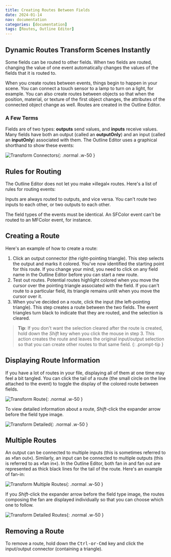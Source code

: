 ```yaml
---
title: Creating Routes Between Fields
date: 2024-01-14
nav: documentation
categories: [documentation]
tags: [Routes, Outline Editor]
---
```

## Dynamic Routes Transform Scenes Instantly

Some fields can be routed to other fields. When two fields are routed, changing the value of one event automatically changes the values of the fields that it is routed to.

When you create routes between events, things begin to happen in your scene. You can connect a touch sensor to a lamp to turn on a light, for example. You can also create routes between objects so that when the position, material, or texture of the first object changes, the attributes of the connected object change as well. Routes are created in the Outline Editor.

### A Few Terms

Fields are of two types: **outputs** send values, and **inputs** receive values. Many fields have both an output (called an **outputOnly**) and an input (called an **inputOnly**) associated with them. The Outline Editor uses a graphical shorthand to show these events:

![Transform Connectors](/assets/img/documentation/transform-connectors.png){: .normal .w-50 }

## Rules for Routing

The Outline Editor does not let you make »illegal« routes. Here's a list of rules for routing events:

Inputs are always routed to outputs, and vice versa. You can't route two inputs to each other, or two outputs to each other.

The field types of the events must be identical. An SFColor event can't be routed to an MFColor event, for instance.

## Creating a Route

Here's an example of how to create a route:

1. Click an output connector (the right-pointing triangle).
  This step selects the output and marks it colored. You've now identified the starting point for this route. If you change your mind, you need to click on any field name in the Outline Editor before you can start a new route.
2. Test out routes. Potential routes highlight colored when you move the cursor over the pointing triangle associated with the field. If you can't route to a particular field, its triangle remains unlit when you move the cursor over it.
3. When you've decided on a route, click the input (the left-pointing triangle).
  This step creates a route between the two fields. The event triangles turn black to indicate that they are routed, and the selection is cleared.

>**Tip**: If you don't want the selection cleared after the route is created, hold down the *Shift* key when you click the mouse in step 3. This action creates the route and leaves the original input/output selection so that you can create other routes to that same field.
{: .prompt-tip }

## Displaying Route Information

If you have a lot of routes in your file, displaying all of them at one time may feel a bit tangled. You can click the tail of a route (the small circle on the line attached to the event) to toggle the display of the colored route between fields.

![Transform Route](/assets/img/documentation/transform-route.png){: .normal .w-50 }

To view detailed information about a route, *Shift*-click the expander arrow before the field type image.

![Transform Detailed](/assets/img/documentation/transform-detailed.png){: .normal .w-50 }

## Multiple Routes

An output can be connected to multiple inputs (this is sometimes referred to as »fan out«). Similarly, an input can be connected to multiple outputs (this is referred to as »fan in«). In the Outline Editor, both fan in and fan out are represented as thick black lines for the tail of the route. Here's an example of fan-in:

![Transform Multiple Routes](/assets/img/documentation/transform-multiple-routes.png){: .normal .w-50 }

If you *Shift*-click the expander arrow before the field type image, the routes composing the fan are displayed individually so that you can choose which one to follow.

![Transform Detailed Routes](/assets/img/documentation/transform-detailed-routes.png){: .normal .w-50 }

## Removing a Route

To remove a route, hold down the <kbd>Ctrl-or-Cmd</kbd> key and click the input/output connector (containing a triangle).
